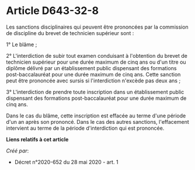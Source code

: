 # Article D643-32-8

Les sanctions disciplinaires qui peuvent être prononcées par la commission de discipline du brevet de technicien supérieur
sont :

1° Le blâme ;

2° L'interdiction de subir tout examen conduisant à l'obtention du brevet de technicien supérieur pour une durée maximum de
cinq ans ou d'un titre ou diplôme délivré par un établissement public dispensant des formations post-baccalauréat pour une
durée maximum de cinq ans. Cette sanction peut être prononcée avec sursis si l'interdiction n'excède pas deux ans ;

3° L'interdiction de prendre toute inscription dans un établissement public dispensant des formations post-baccalauréat pour
une durée maximum de cinq ans.

Dans le cas du blâme, cette inscription est effacée au terme d'une période d'un an après son prononcé. Dans le cas des autres
sanctions, l'effacement intervient au terme de la période d'interdiction qui est prononcée.

**Liens relatifs à cet article**

_Créé par_:

  - Décret n°2020-652 du 28 mai 2020 - art. 1
